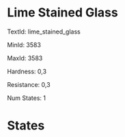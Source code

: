 # Lime Stained Glass

TextId: lime_stained_glass

MinId: 3583

MaxId: 3583

Hardness: 0,3

Resistance: 0,3


Num States: 1

# States
```

```